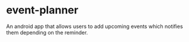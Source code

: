# event-planner
An android app that allows users to add upcoming events which notifies them depending on the reminder.
